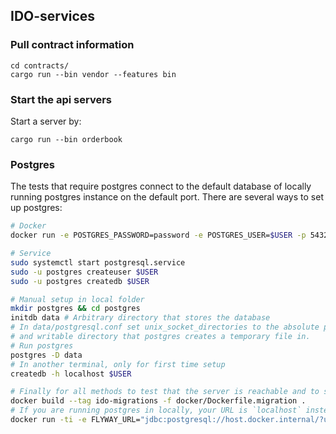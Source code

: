 ## IDO-services

### Pull contract information

```
cd contracts/
cargo run --bin vendor --features bin
```

### Start the api servers

Start a server by:
```
cargo run --bin orderbook
```


### Postgres

The tests that require postgres connect to the default database of locally running postgres instance on the default port. There are several ways to set up postgres:

```sh
# Docker
docker run -e POSTGRES_PASSWORD=password -e POSTGRES_USER=$USER -p 5432:5432 postgres

# Service
sudo systemctl start postgresql.service
sudo -u postgres createuser $USER
sudo -u postgres createdb $USER

# Manual setup in local folder
mkdir postgres && cd postgres
initdb data # Arbitrary directory that stores the database
# In data/postgresql.conf set unix_socket_directories to the absolute path to an arbitrary existing
# and writable directory that postgres creates a temporary file in.
# Run postgres
postgres -D data
# In another terminal, only for first time setup
createdb -h localhost $USER

# Finally for all methods to test that the server is reachable and to set the schema for the tests.
docker build --tag ido-migrations -f docker/Dockerfile.migration .
# If you are running postgres in locally, your URL is `localhost` instead of `host.docker.internal`
docker run -ti -e FLYWAY_URL="jdbc:postgresql://host.docker.internal/?user='whoami'" -v $PWD/database/sql:/flyway/sql ido-migrations migrate
```

